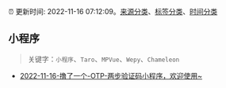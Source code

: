 :alarm_clock: 更新时间: 2022-11-16 07:12:09。[来源分类](../README.md)、[标签分类](../TAGS.md)、[时间分类](../TIMELINE.md)

## 小程序


> 关键字：`小程序`、`Taro`、`MPVue`、`Wepy`、`Chameleon`



- [2022-11-16-撸了一个-OTP-两步验证码小程序，欢迎使用~](https://www.v2ex.com/t/895684) 